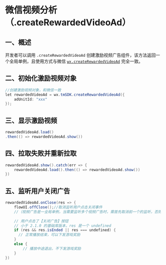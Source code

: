 # 微信视频分析（.createRewardedVideoAd）

## 一、概述

开发者可以调用 `.createRewardedVideoAd` 创建激励视频广告组件，该方法返回一个全局单例，且使用方式与微信 [`wx.createRewardedVideoAd`](https://developers.weixin.qq.com/minigame/dev/api/ad/wx.createRewardedVideoAd.html) 完全一致。

## **二、初始化激励视频对象**

```java
//创建激励视频对象，和微信一致
let rewardedVideoAd = wx.tmSDK.createRewardedVideoAd({
    adUnitId: "xxx"
});
```

## **三、显示激励视频**

```java
rewardedVideoAd.load()
.then(() => rewardedVideoAd.show())
```

## **四、拉取失败并重新拉取**

```java
rewardedVideoAd.show().catch(err => {
    rewardedVideoAd.load().then(() => rewardedVideoAd.show())
})
```

## **五、监听用户关闭广告**

```java
rewardedVideoAd.onClose(res => {
    flowUI.offClose();//取消监听用户点击关闭事件
    //（视频广告是一全局单例，当需要监听多个视频广告时，需首先取消前一个的监听，否则下发奖励可能异常）
    
    // 用户点击了【关闭广告】按钮
    // 小于 2.1.0 的基础库版本，res 是一个 undefined
    if (res && res.isEnded || res === undefined) {
      // 正常播放结束，可以下发游戏奖励
    }
    else {
        // 播放中途退出，不下发游戏奖励
    }
})
```
